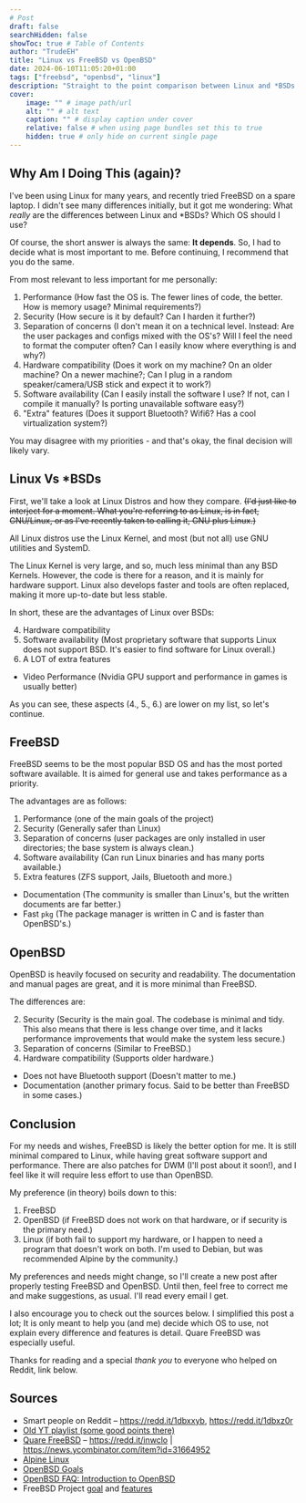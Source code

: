 ```yaml
---
# Post
draft: false
searchHidden: false
showToc: true # Table of Contents
author: "TrudeEH"
title: "Linux vs FreeBSD vs OpenBSD"
date: 2024-06-10T11:05:20+01:00
tags: ["freebsd", "openbsd", "linux"]
description: "Straight to the point comparison between Linux and *BSDs."
cover:
    image: "" # image path/url
    alt: "" # alt text
    caption: "" # display caption under cover
    relative: false # when using page bundles set this to true
    hidden: true # only hide on current single page
---
```


## Why Am I Doing This (again)?

I've been using Linux for many years, and recently tried FreeBSD on a spare laptop. I didn't see many differences initially, but it got me wondering: What *really* are the differences between Linux and \*BSDs? Which OS should I use?

Of course, the short answer is always the same: **It depends**. So, I had to decide what is most important to me. Before continuing, I recommend that you do the same.

From most relevant to less important for me personally:

1. Performance (How fast the OS is. The fewer lines of code, the better. How is memory usage? Minimal requirements?)
2. Security (How secure is it by default? Can I harden it further?)
3. Separation of concerns (I don't mean it on a technical level. Instead: Are the user packages and configs mixed with the OS's? Will I feel the need to format the computer often? Can I easily know where everything is and why?)
4. Hardware compatibility (Does it work on my machine? On an older machine? On a newer machine?; Can I plug in a random speaker/camera/USB stick and expect it to work?)
5. Software availability (Can I easily install the software I use? If not, can I compile it manually? Is porting unavailable software easy?)
6. "Extra" features (Does it support Bluetooth? Wifi6? Has a cool virtualization system?)

You may disagree with my priorities - and that's okay, the final decision will likely vary.

## Linux Vs \*BSDs

First, we'll take a look at Linux Distros and how they compare. ~~(I'd just like to interject for a moment. What you're referring to as Linux, is in fact, GNU/Linux, or as I've recently taken to calling it, GNU plus Linux.)~~ 

All Linux distros use the Linux Kernel, and most (but not all) use GNU utilities and SystemD.

The Linux Kernel is very large, and so, much less minimal than any BSD Kernels. However, the code is there for a reason, and it is mainly for hardware support. Linux also develops faster and tools are often replaced, making it more up-to-date but less stable.

In short, these are the advantages of Linux over BSDs:

4. Hardware compatibility
5. Software availability (Most proprietary software that supports Linux does not support BSD. It's easier to find software for Linux overall.)
6. A LOT of extra features
- Video Performance (Nvidia GPU support and performance in games is usually better)

As you can see, these aspects (4., 5., 6.) are lower on my list, so let's continue.

## FreeBSD

FreeBSD seems to be the most popular BSD OS and has the most ported software available. It is aimed for general use and takes performance as a priority.

The advantages are as follows:

1. Performance (one of the main goals of the project)
2. Security (Generally safer than Linux)
3. Separation of concerns (user packages are only installed in user directories; the base system is always clean.)
4. Software availability (Can run Linux binaries and has many ports available.)
5. Extra features (ZFS support, Jails, Bluetooth and more.)
- Documentation (The community is smaller than Linux's, but the written documents are far better.)
- Fast `pkg` (The package manager is written in C and is faster than OpenBSD's.)

## OpenBSD

OpenBSD is heavily focused on security and readability. The documentation and manual pages are great, and it is more minimal than FreeBSD.

The differences are:

2. Security (Security is the main goal. The codebase is minimal and tidy. This also means that there is less change over time, and it lacks performance improvements that would make the system less secure.)
3. Separation of concerns (Similar to FreeBSD.)
4. Hardware compatibility (Supports older hardware.)
- Does not have Bluetooth support (Doesn't matter to me.)
- Documentation (another primary focus. Said to be better than FreeBSD in some cases.)

## Conclusion

For my needs and wishes, FreeBSD is likely the better option for me. It is still minimal compared to Linux, while having great software support and performance. There are also patches for DWM (I'll post about it soon!), and I feel like it will require less effort to use than OpenBSD.

My preference (in theory) boils down to this:
1. FreeBSD
2. OpenBSD (if FreeBSD does not work on that hardware, or if security is the primary need.)
3. Linux (if both fail to support my hardware, or I happen to need a program that doesn't work on both. I'm used to Debian, but was recommended Alpine by the community.)

My preferences and needs might change, so I'll create a new post after properly testing FreeBSD and OpenBSD. Until then, feel free to correct me and make suggestions, as usual. I'll read every email I get.

I also encourage you to check out the sources below. I simplified this post a lot; It is only meant to help you (and me) decide which OS to use, not explain every difference and features is detail. Quare FreeBSD was especially useful.

Thanks for reading and a special *thank you* to everyone who helped on Reddit, link below.

## Sources

- Smart people on Reddit – <https://redd.it/1dbxxyb>, <https://redd.it/1dbxz0r>
- [Old YT playlist (some good points there)](https://www.youtube.com/playlist?list=PLdArachVKgnZ4-RPot9EbKBdyR4qtzIOo)
- [Quare FreeBSD](https://vermaden.wordpress.com/2020/09/07/quare-freebsd/) – <https://redd.it/inwclo> | <https://news.ycombinator.com/item?id=31664952>
- [Alpine Linux](https://alpinelinux.org/about/)
- [OpenBSD Goals](https://www.openbsd.org/goals.html)
- [OpenBSD FAQ: Introduction to OpenBSD](https://www.openbsd.org/faq/faq1.html)
- FreeBSD Project [goal](https://docs.freebsd.org/en/books/faq/#FreeBSD-goals) and [features](https://www.freebsd.org/features/)
